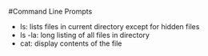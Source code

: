 #Command Line Prompts
- ls: lists files in current directory except for hidden files
- ls -la: long listing of all files in directory
- cat: display contents of the file


